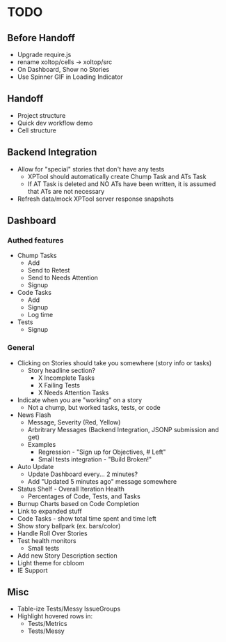 TODO
====

Before Handoff
--------------
* Upgrade require.js
* rename xoltop/cells -> xoltop/src
* On Dashboard, Show no Stories
* Use Spinner GIF in Loading Indicator 

Handoff
-------
* Project structure
* Quick dev workflow demo
* Cell structure


Backend Integration
-------------------
* Allow for "special" stories that don't have any tests
  * XPTool should automatically create Chump Task and ATs Task
  * If AT Task is deleted and NO ATs have been written, it is assumed that ATs are not necessary
* Refresh data/mock XPTool server response snapshots

Dashboard
---------
### Authed features
* Chump Tasks
  * Add
  * Send to Retest
  * Send to Needs Attention
  * Signup
* Code Tasks
  * Add
  * Signup
  * Log time
* Tests
  * Signup

### General
* Clicking on Stories should take you somewhere (story info or tasks)
  * Story headline section?
    * X Incomplete Tasks
    * X Failing Tests
    * X Needs Attention Tasks
* Indicate when you are "working" on a story
    * Not a chump, but worked tasks, tests, or code
* News Flash
  * Message, Severity (Red, Yellow)
  * Arbritrary Messages (Backend Integration, JSONP submission and get)
  * Examples
    * Regression - "Sign up for Objectives, # Left"
    * Small tests integration - "Build Broken!"
* Auto Update
  * Update Dashboard every... 2 minutes?
  * Add "Updated 5 minutes ago" message somewhere
* Status Shelf - Overall Iteration Health
  * Percentages of Code, Tests, and Tasks
* Burnup Charts based on Code Completion
* Link to expanded stuff
* Code Tasks - show total time spent and time left
* Show story ballpark (ex. bars/color)
* Handle Roll Over Stories
* Test health monitors
  * Small tests
* Add new Story Description section
* Light theme for cbloom
* IE Support


Misc
----
* Table-ize Tests/Messy IssueGroups
* Highlight hovered rows in:
  * Tests/Metrics
  * Tests/Messy
